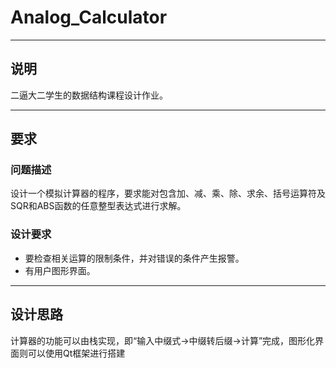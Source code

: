 # Analog_Calculator

---

## 说明

二逼大二学生的数据结构课程设计作业。

---

## 要求

### 问题描述

设计一个模拟计算器的程序，要求能对包含加、减、乘、除、求余、括号运算符及SQR和ABS函数的任意整型表达式进行求解。

### 设计要求

* 要检查相关运算的限制条件，并对错误的条件产生报警。
* 有用户图形界面。

---

## 设计思路

计算器的功能可以由栈实现，即“输入中缀式->中缀转后缀->计算”完成，图形化界面则可以使用Qt框架进行搭建